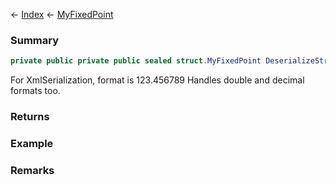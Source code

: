 ← [Index](Api-Index) ← [MyFixedPoint](VRage.MyFixedPoint)

### Summary

```csharp
private public private public sealed struct.MyFixedPoint DeserializeStringSafe(string text)
```

For XmlSerialization, format is 123.456789 Handles double and decimal formats too.

### Returns

### Example

### Remarks

